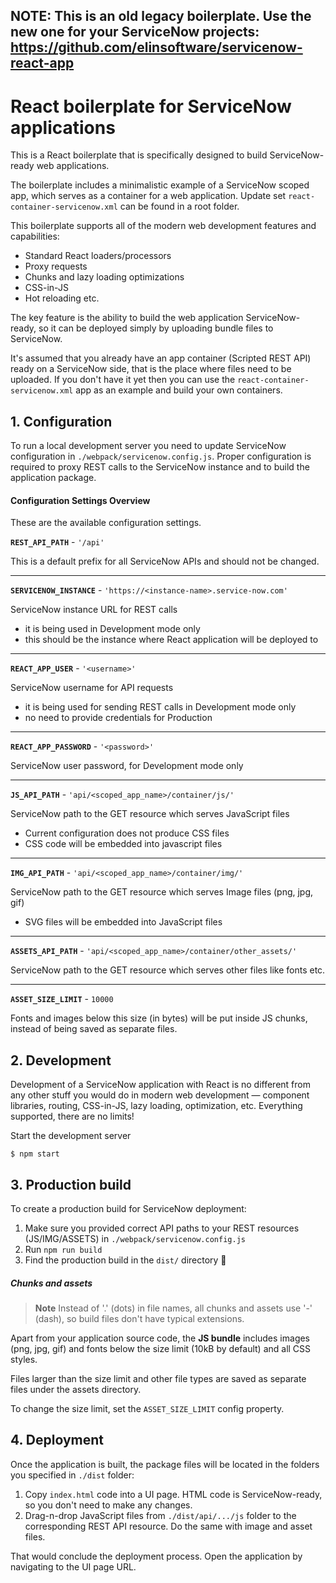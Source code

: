 NOTE: This is an old legacy boilerplate. Use the new one for your ServiceNow projects: https://github.com/elinsoftware/servicenow-react-app
--

# React boilerplate for ServiceNow applications

This is a React boilerplate that is specifically designed to build ServiceNow-ready web applications.

The boilerplate includes a minimalistic example of a ServiceNow scoped app, which serves as a container for a web application. Update set `react-container-servicenow.xml` can be found in a root folder.

This boilerplate supports all of the modern web development features and capabilities:

- Standard React loaders/processors
- Proxy requests
- Chunks and lazy loading optimizations
- CSS-in-JS
- Hot reloading etc.

The key feature is the ability to build the web application ServiceNow-ready, so it can be deployed simply by uploading bundle files to ServiceNow.

It's assumed that you already have an app container (Scripted REST API) ready on a ServiceNow side, that is the place where files need to be uploaded. If you don't have it yet then you can use the `react-container-servicenow.xml` app as an example and build your own containers.

## 1. Configuration

To run a local development server you need to update ServiceNow configuration in `./webpack/servicenow.config.js`. Proper configuration is required to proxy REST calls to the ServiceNow instance and to build the application package.

#### Configuration Settings Overview

These are the available configuration settings.

**`REST_API_PATH`** - `'/api'`

This is a default prefix for all ServiceNow APIs and should not be changed.

---

**`SERVICENOW_INSTANCE`** - `'https://<instance-name>.service-now.com'`

ServiceNow instance URL for REST calls

- it is being used in Development mode only
- this should be the instance where React application will be deployed to

---

**`REACT_APP_USER`** - `'<username>'`

ServiceNow username for API requests

- it is being used for sending REST calls in Development mode only
- no need to provide credentials for Production

---

**`REACT_APP_PASSWORD`** - `'<password>'`

ServiceNow user password, for Development mode only

---

**`JS_API_PATH`** - `'api/<scoped_app_name>/container/js/'`

ServiceNow path to the GET resource which serves JavaScript files

- Current configuration does not produce CSS files
- CSS code will be embedded into javascript files

---

**`IMG_API_PATH`** - `'api/<scoped_app_name>/container/img/'`

ServiceNow path to the GET resource which serves Image files (png, jpg, gif)

- SVG files will be embedded into JavaScript files

---

**`ASSETS_API_PATH`** - `'api/<scoped_app_name>/container/other_assets/'`

ServiceNow path to the GET resource which serves other files like fonts etc.

---

**`ASSET_SIZE_LIMIT`** - `10000`

Fonts and images below this size (in bytes) will be put inside JS chunks, instead of being saved as separate files.

## 2. Development

Development of a ServiceNow application with React is no different from any other stuff you would do in modern web development — component libraries, routing, CSS-in-JS, lazy loading, optimization, etc. Everything supported, there are no limits!

Start the development server

```
$ npm start
```

## 3. Production build

To create a production build for ServiceNow deployment:

1. Make sure you provided correct API paths to your REST resources (JS/IMG/ASSETS) in `./webpack/servicenow.config.js`
2. Run `npm run build`
3. Find the production build in the `dist/` directory 🎉

##### Chunks and assets

> **Note** Instead of '.' (dots) in file names, all chunks and assets use '-' (dash), so build files don't have typical extensions.

Apart from your application source code, the **JS bundle** includes images (png, jpg, gif) and fonts below the size limit (10kB by default) and all CSS styles.

Files larger than the size limit and other file types are saved as separate files under the assets directory.

To change the size limit, set the `ASSET_SIZE_LIMIT` config property.

## 4. Deployment

Once the application is built, the package files will be located in the folders you specified in `./dist` folder:

1. Copy `index.html` code into a UI page. HTML code is ServiceNow-ready, so you don't need to make any changes.
2. Drag-n-drop JavaScript files from `./dist/api/.../js` folder to the corresponding REST API resource. Do the same with image and asset files.

That would conclude the deployment process. Open the application by navigating to the UI page URL.

